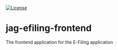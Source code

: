 [![License](https://img.shields.io/badge/License-Apache%202.0-blue.svg)](LICENSE)

# jag-efiling-frontend
The frontend application for the E-Filing application
